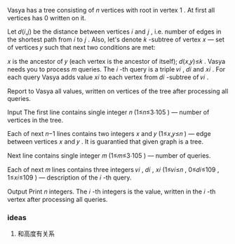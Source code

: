 Vasya has a tree consisting of 𝑛
vertices with root in vertex 1
. At first all vertices has 0
written on it.

Let 𝑑(𝑖,𝑗)
be the distance between vertices 𝑖
and 𝑗
, i.e. number of edges in the shortest path from 𝑖
to 𝑗
. Also, let's denote 𝑘
-subtree of vertex 𝑥
— set of vertices 𝑦
such that next two conditions are met:

𝑥
is the ancestor of 𝑦
(each vertex is the ancestor of itself);
𝑑(𝑥,𝑦)≤𝑘
.
Vasya needs you to process 𝑚
queries. The 𝑖
-th query is a triple 𝑣𝑖
, 𝑑𝑖
and 𝑥𝑖
. For each query Vasya adds value 𝑥𝑖
to each vertex from 𝑑𝑖
-subtree of 𝑣𝑖
.

Report to Vasya all values, written on vertices of the tree after processing all queries.

Input
The first line contains single integer 𝑛
(1≤𝑛≤3⋅105
) — number of vertices in the tree.

Each of next 𝑛−1
lines contains two integers 𝑥
and 𝑦
(1≤𝑥,𝑦≤𝑛
) — edge between vertices 𝑥
and 𝑦
. It is guarantied that given graph is a tree.

Next line contains single integer 𝑚
(1≤𝑚≤3⋅105
) — number of queries.

Each of next 𝑚
lines contains three integers 𝑣𝑖
, 𝑑𝑖
, 𝑥𝑖
(1≤𝑣𝑖≤𝑛
, 0≤𝑑𝑖≤109
, 1≤𝑥𝑖≤109
) — description of the 𝑖
-th query.

Output
Print 𝑛
integers. The 𝑖
-th integers is the value, written in the 𝑖
-th vertex after processing all queries.

### ideas

1. 和高度有关系